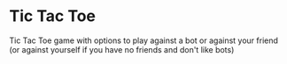 # Tic Tac Toe
Tic Tac Toe game with options to play against a bot or against your friend (or against yourself if you have no friends and don't like bots)